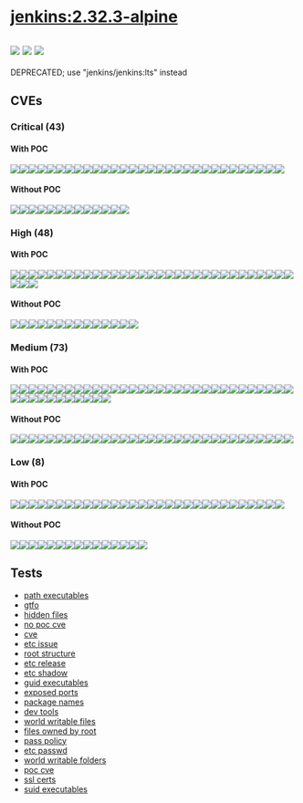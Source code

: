 # [jenkins:2.32.3-alpine](https://hub.docker.com/_/jenkins?tab=tags)
![](https://img.shields.io/static/v1?label=tag&message=2.32.3-alpine&color=blue)
![](https://img.shields.io/badge/Welcome%20to%20Alpine%20Linux%203.5-blue)
![](https://img.shields.io/badge/Kernel%20\r%20on%20an%20\m%20()-blue)
---
<p>
DEPRECATED; use "jenkins/jenkins:lts" instead
</p>

## CVEs
### Critical (43)
#### With POC
[![](https://img.shields.io/badge/🔗%20CVE--2016--1000031-CRITICAL-red)](https://github.com/trickest/cve/blob/main/2016/CVE-2016-1000031.md)[![](https://img.shields.io/badge/🔗%20CVE--2018--3183-CRITICAL-red)](https://github.com/trickest/cve/blob/main/2018/CVE-2018-3183.md)[![](https://img.shields.io/badge/🔗%20CVE--2018--2938-CRITICAL-red)](https://github.com/trickest/cve/blob/main/2018/CVE-2018-2938.md)[![](https://img.shields.io/badge/🔗%20CVE--2015--7501-CRITICAL-red)](https://github.com/trickest/cve/blob/main/2015/CVE-2015-7501.md)[![](https://img.shields.io/badge/🔗%20CVE--2018--1000120-CRITICAL-red)](https://github.com/trickest/cve/blob/main/2018/CVE-2018-1000120.md)[![](https://img.shields.io/badge/🔗%20CVE--2018--1000300-CRITICAL-red)](https://github.com/trickest/cve/blob/main/2018/CVE-2018-1000300.md)[![](https://img.shields.io/badge/🔗%20CVE--2017--8817-CRITICAL-red)](https://github.com/trickest/cve/blob/main/2017/CVE-2017-8817.md)[![](https://img.shields.io/badge/🔗%20CVE--2018--16842-CRITICAL-red)](https://github.com/trickest/cve/blob/main/2018/CVE-2018-16842.md)[![](https://img.shields.io/badge/🔗%20CVE--2017--1000257-CRITICAL-red)](https://github.com/trickest/cve/blob/main/2017/CVE-2017-1000257.md)[![](https://img.shields.io/badge/🔗%20CVE--2018--16839-CRITICAL-red)](https://github.com/trickest/cve/blob/main/2018/CVE-2018-16839.md)[![](https://img.shields.io/badge/🔗%20CVE--2017--8816-CRITICAL-red)](https://github.com/trickest/cve/blob/main/2017/CVE-2017-8816.md)[![](https://img.shields.io/badge/🔗%20CVE--2018--14618-CRITICAL-red)](https://github.com/trickest/cve/blob/main/2018/CVE-2018-14618.md)[![](https://img.shields.io/badge/🔗%20CVE--2018--1000301-CRITICAL-red)](https://github.com/trickest/cve/blob/main/2018/CVE-2018-1000301.md)[![](https://img.shields.io/badge/🔗%20CVE--2018--1000122-CRITICAL-red)](https://github.com/trickest/cve/blob/main/2018/CVE-2018-1000122.md)[![](https://img.shields.io/badge/🔗%20CVE--2018--16840-CRITICAL-red)](https://github.com/trickest/cve/blob/main/2018/CVE-2018-16840.md)[![](https://img.shields.io/badge/🔗%20CVE--2017--8287-CRITICAL-red)](https://github.com/trickest/cve/blob/main/2017/CVE-2017-8287.md)[![](https://img.shields.io/badge/🔗%20CVE--2017--8105-CRITICAL-red)](https://github.com/trickest/cve/blob/main/2017/CVE-2017-8105.md)[![](https://img.shields.io/badge/🔗%20CVE--2018--17456-CRITICAL-red)](https://github.com/trickest/cve/blob/main/2018/CVE-2018-17456.md)[![](https://img.shields.io/badge/🔗%20CVE--2017--7657-CRITICAL-red)](https://github.com/trickest/cve/blob/main/2017/CVE-2017-7657.md)[![](https://img.shields.io/badge/🔗%20CVE--2017--7658-CRITICAL-red)](https://github.com/trickest/cve/blob/main/2017/CVE-2017-7658.md)[![](https://img.shields.io/badge/🔗%20CVE--2018--14599-CRITICAL-red)](https://github.com/trickest/cve/blob/main/2018/CVE-2018-14599.md)[![](https://img.shields.io/badge/🔗%20CVE--2018--14600-CRITICAL-red)](https://github.com/trickest/cve/blob/main/2018/CVE-2018-14600.md)[![](https://img.shields.io/badge/🔗%20CVE--2017--10685-CRITICAL-red)](https://github.com/trickest/cve/blob/main/2017/CVE-2017-10685.md)[![](https://img.shields.io/badge/🔗%20CVE--2017--10684-CRITICAL-red)](https://github.com/trickest/cve/blob/main/2017/CVE-2017-10684.md)[![](https://img.shields.io/badge/🔗%20CVE--2018--1275-CRITICAL-red)](https://github.com/trickest/cve/blob/main/2018/CVE-2018-1275.md)[![](https://img.shields.io/badge/🔗%20CVE--2018--1270-CRITICAL-red)](https://github.com/trickest/cve/blob/main/2018/CVE-2018-1270.md)[![](https://img.shields.io/badge/🔗%20CVE--2022--22965-CRITICAL-red)](https://github.com/trickest/cve/blob/main/2022/CVE-2022-22965.md)[![](https://img.shields.io/badge/🔗%20CVE--2017--10989-CRITICAL-red)](https://github.com/trickest/cve/blob/main/2017/CVE-2017-10989.md)[![](https://img.shields.io/badge/🔗%20CVE--2016--9843-CRITICAL-red)](https://github.com/trickest/cve/blob/main/2016/CVE-2016-9843.md)[![](https://img.shields.io/badge/🔗%20CVE--2016--9841-CRITICAL-red)](https://github.com/trickest/cve/blob/main/2016/CVE-2016-9841.md)
#### Without POC
[![](https://img.shields.io/badge/%20CVE--2018--0500-CRITICAL-red)](https://github.com/trickest/cve/blob/main/2018/CVE-2018-0500.md)[![](https://img.shields.io/badge/%20CVE--2017--8818-CRITICAL-red)](https://github.com/trickest/cve/blob/main/2017/CVE-2017-8818.md)[![](https://img.shields.io/badge/%20CVE--2018--1000005-CRITICAL-red)](https://github.com/trickest/cve/blob/main/2018/CVE-2018-1000005.md)[![](https://img.shields.io/badge/%20CVE--2021--21690-CRITICAL-red)](https://github.com/trickest/cve/blob/main/2021/CVE-2021-21690.md)[![](https://img.shields.io/badge/%20CVE--2021--21696-CRITICAL-red)](https://github.com/trickest/cve/blob/main/2021/CVE-2021-21696.md)[![](https://img.shields.io/badge/%20CVE--2021--21697-CRITICAL-red)](https://github.com/trickest/cve/blob/main/2021/CVE-2021-21697.md)[![](https://img.shields.io/badge/%20CVE--2021--21691-CRITICAL-red)](https://github.com/trickest/cve/blob/main/2021/CVE-2021-21691.md)[![](https://img.shields.io/badge/%20CVE--2021--21685-CRITICAL-red)](https://github.com/trickest/cve/blob/main/2021/CVE-2021-21685.md)[![](https://img.shields.io/badge/%20CVE--2021--21694-CRITICAL-red)](https://github.com/trickest/cve/blob/main/2021/CVE-2021-21694.md)[![](https://img.shields.io/badge/%20CVE--2021--21687-CRITICAL-red)](https://github.com/trickest/cve/blob/main/2021/CVE-2021-21687.md)[![](https://img.shields.io/badge/%20CVE--2021--21689-CRITICAL-red)](https://github.com/trickest/cve/blob/main/2021/CVE-2021-21689.md)[![](https://img.shields.io/badge/%20CVE--2021--21692-CRITICAL-red)](https://github.com/trickest/cve/blob/main/2021/CVE-2021-21692.md)[![](https://img.shields.io/badge/%20CVE--2021--21693-CRITICAL-red)](https://github.com/trickest/cve/blob/main/2021/CVE-2021-21693.md)

### High (48)
#### With POC
[![](https://img.shields.io/badge/🔗%20CVE--2014--0114-HIGH-organge)](https://github.com/trickest/cve/blob/main/2014/CVE-2014-0114.md)[![](https://img.shields.io/badge/🔗%20CVE--2015--6420-HIGH-organge)](https://github.com/trickest/cve/blob/main/2015/CVE-2015-6420.md)[![](https://img.shields.io/badge/🔗%20CVE--2018--3169-HIGH-organge)](https://github.com/trickest/cve/blob/main/2018/CVE-2018-3169.md)[![](https://img.shields.io/badge/🔗%20CVE--2018--3149-HIGH-organge)](https://github.com/trickest/cve/blob/main/2018/CVE-2018-3149.md)[![](https://img.shields.io/badge/🔗%20CVE--2016--9878-HIGH-organge)](https://github.com/trickest/cve/blob/main/2016/CVE-2016-9878.md)[![](https://img.shields.io/badge/🔗%20CVE--2019--10086-HIGH-organge)](https://github.com/trickest/cve/blob/main/2019/CVE-2019-10086.md)[![](https://img.shields.io/badge/🔗%20CVE--2021--35516-HIGH-organge)](https://github.com/trickest/cve/blob/main/2021/CVE-2021-35516.md)[![](https://img.shields.io/badge/🔗%20CVE--2021--35517-HIGH-organge)](https://github.com/trickest/cve/blob/main/2021/CVE-2021-35517.md)[![](https://img.shields.io/badge/🔗%20CVE--2021--36090-HIGH-organge)](https://github.com/trickest/cve/blob/main/2021/CVE-2021-36090.md)[![](https://img.shields.io/badge/🔗%20CVE--2021--35515-HIGH-organge)](https://github.com/trickest/cve/blob/main/2021/CVE-2021-35515.md)[![](https://img.shields.io/badge/🔗%20CVE--2017--16544-HIGH-organge)](https://github.com/trickest/cve/blob/main/2017/CVE-2017-16544.md)[![](https://img.shields.io/badge/🔗%20CVE--2017--1000254-HIGH-organge)](https://github.com/trickest/cve/blob/main/2017/CVE-2017-1000254.md)[![](https://img.shields.io/badge/🔗%20CVE--2018--1000121-HIGH-organge)](https://github.com/trickest/cve/blob/main/2018/CVE-2018-1000121.md)[![](https://img.shields.io/badge/🔗%20CVE--2017--1000117-HIGH-organge)](https://github.com/trickest/cve/blob/main/2017/CVE-2017-1000117.md)[![](https://img.shields.io/badge/🔗%20CVE--2018--11235-HIGH-organge)](https://github.com/trickest/cve/blob/main/2018/CVE-2018-11235.md)[![](https://img.shields.io/badge/🔗%20CVE--2018--11233-HIGH-organge)](https://github.com/trickest/cve/blob/main/2018/CVE-2018-11233.md)[![](https://img.shields.io/badge/🔗%20CVE--2018--1999002-HIGH-organge)](https://github.com/trickest/cve/blob/main/2018/CVE-2018-1999002.md)[![](https://img.shields.io/badge/🔗%20CVE--2018--1999001-HIGH-organge)](https://github.com/trickest/cve/blob/main/2018/CVE-2018-1999001.md)[![](https://img.shields.io/badge/🔗%20CVE--2017--2608-HIGH-organge)](https://github.com/trickest/cve/blob/main/2017/CVE-2017-2608.md)[![](https://img.shields.io/badge/🔗%20CVE--2021--28165-HIGH-organge)](https://github.com/trickest/cve/blob/main/2021/CVE-2021-28165.md)[![](https://img.shields.io/badge/🔗%20CVE--2017--9735-HIGH-organge)](https://github.com/trickest/cve/blob/main/2017/CVE-2017-9735.md)[![](https://img.shields.io/badge/🔗%20CVE--2020--27216-HIGH-organge)](https://github.com/trickest/cve/blob/main/2020/CVE-2020-27216.md)[![](https://img.shields.io/badge/🔗%20CVE--2018--14598-HIGH-organge)](https://github.com/trickest/cve/blob/main/2018/CVE-2018-14598.md)[![](https://img.shields.io/badge/🔗%20CVE--2018--11813-HIGH-organge)](https://github.com/trickest/cve/blob/main/2018/CVE-2018-11813.md)[![](https://img.shields.io/badge/🔗%20CVE--2017--10790-HIGH-organge)](https://github.com/trickest/cve/blob/main/2017/CVE-2017-10790.md)[![](https://img.shields.io/badge/🔗%20CVE--2017--11112-HIGH-organge)](https://github.com/trickest/cve/blob/main/2017/CVE-2017-11112.md)[![](https://img.shields.io/badge/🔗%20CVE--2017--13728-HIGH-organge)](https://github.com/trickest/cve/blob/main/2017/CVE-2017-13728.md)[![](https://img.shields.io/badge/🔗%20CVE--2017--11113-HIGH-organge)](https://github.com/trickest/cve/blob/main/2017/CVE-2017-11113.md)[![](https://img.shields.io/badge/🔗%20CVE--2017--16879-HIGH-organge)](https://github.com/trickest/cve/blob/main/2017/CVE-2017-16879.md)[![](https://img.shields.io/badge/🔗%20CVE--2018--1272-HIGH-organge)](https://github.com/trickest/cve/blob/main/2018/CVE-2018-1272.md)[![](https://img.shields.io/badge/🔗%20CVE--2018--15756-HIGH-organge)](https://github.com/trickest/cve/blob/main/2018/CVE-2018-15756.md)[![](https://img.shields.io/badge/🔗%20CVE--2018--1000035-HIGH-organge)](https://github.com/trickest/cve/blob/main/2018/CVE-2018-1000035.md)[![](https://img.shields.io/badge/🔗%20CVE--2016--9840-HIGH-organge)](https://github.com/trickest/cve/blob/main/2016/CVE-2016-9840.md)[![](https://img.shields.io/badge/🔗%20CVE--2016--9842-HIGH-organge)](https://github.com/trickest/cve/blob/main/2016/CVE-2016-9842.md)
#### Without POC
[![](https://img.shields.io/badge/%20CVE--2017--7468-HIGH-organge)](https://github.com/trickest/cve/blob/main/2017/CVE-2017-7468.md)[![](https://img.shields.io/badge/%20CVE--2017--9233-HIGH-organge)](https://github.com/trickest/cve/blob/main/2017/CVE-2017-9233.md)[![](https://img.shields.io/badge/%20CVE--2020--2160-HIGH-organge)](https://github.com/trickest/cve/blob/main/2020/CVE-2020-2160.md)[![](https://img.shields.io/badge/%20CVE--2021--21686-HIGH-organge)](https://github.com/trickest/cve/blob/main/2021/CVE-2021-21686.md)[![](https://img.shields.io/badge/%20CVE--2021--21695-HIGH-organge)](https://github.com/trickest/cve/blob/main/2021/CVE-2021-21695.md)[![](https://img.shields.io/badge/%20CVE--2020--2099-HIGH-organge)](https://github.com/trickest/cve/blob/main/2020/CVE-2020-2099.md)[![](https://img.shields.io/badge/%20CVE--2017--7656-HIGH-organge)](https://github.com/trickest/cve/blob/main/2017/CVE-2017-7656.md)[![](https://img.shields.io/badge/%20CVE--2018--6003-HIGH-organge)](https://github.com/trickest/cve/blob/main/2018/CVE-2018-6003.md)[![](https://img.shields.io/badge/%20CVE--2017--6891-HIGH-organge)](https://github.com/trickest/cve/blob/main/2017/CVE-2017-6891.md)[![](https://img.shields.io/badge/%20CVE--2016--5007-HIGH-organge)](https://github.com/trickest/cve/blob/main/2016/CVE-2016-5007.md)[![](https://img.shields.io/badge/%20CVE--2018--8740-HIGH-organge)](https://github.com/trickest/cve/blob/main/2018/CVE-2018-8740.md)[![](https://img.shields.io/badge/%20CVE--2014--8139-HIGH-organge)](https://github.com/trickest/cve/blob/main/2014/CVE-2014-8139.md)[![](https://img.shields.io/badge/%20CVE--2014--8141-HIGH-organge)](https://github.com/trickest/cve/blob/main/2014/CVE-2014-8141.md)[![](https://img.shields.io/badge/%20CVE--2014--8140-HIGH-organge)](https://github.com/trickest/cve/blob/main/2014/CVE-2014-8140.md)

### Medium (73)
#### With POC
[![](https://img.shields.io/badge/🔗%20CVE--2020--2251-MEDIUM-yellow)](https://github.com/trickest/cve/blob/main/2020/CVE-2020-2251.md)[![](https://img.shields.io/badge/🔗%20CVE--2018--3214-MEDIUM-yellow)](https://github.com/trickest/cve/blob/main/2018/CVE-2018-3214.md)[![](https://img.shields.io/badge/🔗%20CVE--2018--3180-MEDIUM-yellow)](https://github.com/trickest/cve/blob/main/2018/CVE-2018-3180.md)[![](https://img.shields.io/badge/🔗%20CVE--2018--2973-MEDIUM-yellow)](https://github.com/trickest/cve/blob/main/2018/CVE-2018-2973.md)[![](https://img.shields.io/badge/🔗%20CVE--2018--2940-MEDIUM-yellow)](https://github.com/trickest/cve/blob/main/2018/CVE-2018-2940.md)[![](https://img.shields.io/badge/🔗%20CVE--2020--1945-MEDIUM-yellow)](https://github.com/trickest/cve/blob/main/2020/CVE-2020-1945.md)[![](https://img.shields.io/badge/🔗%20CVE--2018--11771-MEDIUM-yellow)](https://github.com/trickest/cve/blob/main/2018/CVE-2018-11771.md)[![](https://img.shields.io/badge/🔗%20CVE--2021--29425-MEDIUM-yellow)](https://github.com/trickest/cve/blob/main/2021/CVE-2021-29425.md)[![](https://img.shields.io/badge/🔗%20CVE--2017--1000099-MEDIUM-yellow)](https://github.com/trickest/cve/blob/main/2017/CVE-2017-1000099.md)[![](https://img.shields.io/badge/🔗%20CVE--2017--1000100-MEDIUM-yellow)](https://github.com/trickest/cve/blob/main/2017/CVE-2017-1000100.md)[![](https://img.shields.io/badge/🔗%20CVE--2017--1000101-MEDIUM-yellow)](https://github.com/trickest/cve/blob/main/2017/CVE-2017-1000101.md)[![](https://img.shields.io/badge/🔗%20CVE--2018--6942-MEDIUM-yellow)](https://github.com/trickest/cve/blob/main/2018/CVE-2018-6942.md)[![](https://img.shields.io/badge/🔗%20CVE--2020--17521-MEDIUM-yellow)](https://github.com/trickest/cve/blob/main/2020/CVE-2020-17521.md)[![](https://img.shields.io/badge/🔗%20CVE--2018--10237-MEDIUM-yellow)](https://github.com/trickest/cve/blob/main/2018/CVE-2018-10237.md)[![](https://img.shields.io/badge/🔗%20CVE--2018--3639-MEDIUM-yellow)](https://github.com/trickest/cve/blob/main/2018/CVE-2018-3639.md)[![](https://img.shields.io/badge/🔗%20CVE--2012--5783-MEDIUM-yellow)](https://github.com/trickest/cve/blob/main/2012/CVE-2012-5783.md)[![](https://img.shields.io/badge/🔗%20CVE--2018--1999005-MEDIUM-yellow)](https://github.com/trickest/cve/blob/main/2018/CVE-2018-1999005.md)[![](https://img.shields.io/badge/🔗%20CVE--2020--2103-MEDIUM-yellow)](https://github.com/trickest/cve/blob/main/2020/CVE-2020-2103.md)[![](https://img.shields.io/badge/🔗%20CVE--2021--21615-MEDIUM-yellow)](https://github.com/trickest/cve/blob/main/2021/CVE-2021-21615.md)[![](https://img.shields.io/badge/🔗%20CVE--2018--1999007-MEDIUM-yellow)](https://github.com/trickest/cve/blob/main/2018/CVE-2018-1999007.md)[![](https://img.shields.io/badge/🔗%20CVE--2018--1999003-MEDIUM-yellow)](https://github.com/trickest/cve/blob/main/2018/CVE-2018-1999003.md)[![](https://img.shields.io/badge/🔗%20CVE--2018--1999004-MEDIUM-yellow)](https://github.com/trickest/cve/blob/main/2018/CVE-2018-1999004.md)[![](https://img.shields.io/badge/🔗%20CVE--2020--2231-MEDIUM-yellow)](https://github.com/trickest/cve/blob/main/2020/CVE-2020-2231.md)[![](https://img.shields.io/badge/🔗%20CVE--2020--2230-MEDIUM-yellow)](https://github.com/trickest/cve/blob/main/2020/CVE-2020-2230.md)[![](https://img.shields.io/badge/🔗%20CVE--2020--2229-MEDIUM-yellow)](https://github.com/trickest/cve/blob/main/2020/CVE-2020-2229.md)[![](https://img.shields.io/badge/🔗%20CVE--2019--10247-MEDIUM-yellow)](https://github.com/trickest/cve/blob/main/2019/CVE-2019-10247.md)[![](https://img.shields.io/badge/🔗%20CVE--2017--15232-MEDIUM-yellow)](https://github.com/trickest/cve/blob/main/2017/CVE-2017-15232.md)[![](https://img.shields.io/badge/🔗%20CVE--2018--13785-MEDIUM-yellow)](https://github.com/trickest/cve/blob/main/2018/CVE-2018-13785.md)[![](https://img.shields.io/badge/🔗%20CVE--2017--13729-MEDIUM-yellow)](https://github.com/trickest/cve/blob/main/2017/CVE-2017-13729.md)[![](https://img.shields.io/badge/🔗%20CVE--2017--13730-MEDIUM-yellow)](https://github.com/trickest/cve/blob/main/2017/CVE-2017-13730.md)[![](https://img.shields.io/badge/🔗%20CVE--2017--13734-MEDIUM-yellow)](https://github.com/trickest/cve/blob/main/2017/CVE-2017-13734.md)[![](https://img.shields.io/badge/🔗%20CVE--2017--13732-MEDIUM-yellow)](https://github.com/trickest/cve/blob/main/2017/CVE-2017-13732.md)[![](https://img.shields.io/badge/🔗%20CVE--2017--13733-MEDIUM-yellow)](https://github.com/trickest/cve/blob/main/2017/CVE-2017-13733.md)[![](https://img.shields.io/badge/🔗%20CVE--2017--13731-MEDIUM-yellow)](https://github.com/trickest/cve/blob/main/2017/CVE-2017-13731.md)[![](https://img.shields.io/badge/🔗%20CVE--2017--15906-MEDIUM-yellow)](https://github.com/trickest/cve/blob/main/2017/CVE-2017-15906.md)[![](https://img.shields.io/badge/🔗%20CVE--2018--15473-MEDIUM-yellow)](https://github.com/trickest/cve/blob/main/2018/CVE-2018-15473.md)[![](https://img.shields.io/badge/🔗%20CVE--2022--22950-MEDIUM-yellow)](https://github.com/trickest/cve/blob/main/2022/CVE-2022-22950.md)[![](https://img.shields.io/badge/🔗%20CVE--2018--1271-MEDIUM-yellow)](https://github.com/trickest/cve/blob/main/2018/CVE-2018-1271.md)[![](https://img.shields.io/badge/🔗%20CVE--2018--1257-MEDIUM-yellow)](https://github.com/trickest/cve/blob/main/2018/CVE-2018-1257.md)[![](https://img.shields.io/badge/🔗%20CVE--2014--9913-MEDIUM-yellow)](https://github.com/trickest/cve/blob/main/2014/CVE-2014-9913.md)[![](https://img.shields.io/badge/🔗%20CVE--2016--9844-MEDIUM-yellow)](https://github.com/trickest/cve/blob/main/2016/CVE-2016-9844.md)[![](https://img.shields.io/badge/🔗%20CVE--2014--9636-MEDIUM-yellow)](https://github.com/trickest/cve/blob/main/2014/CVE-2014-9636.md)
#### Without POC
[![](https://img.shields.io/badge/%20CVE--2015--3192-MEDIUM-yellow)](https://github.com/trickest/cve/blob/main/2015/CVE-2015-3192.md)[![](https://img.shields.io/badge/%20CVE--2017--15873-MEDIUM-yellow)](https://github.com/trickest/cve/blob/main/2017/CVE-2017-15873.md)[![](https://img.shields.io/badge/%20CVE--2020--2162-MEDIUM-yellow)](https://github.com/trickest/cve/blob/main/2020/CVE-2020-2162.md)[![](https://img.shields.io/badge/%20CVE--2017--2609-MEDIUM-yellow)](https://github.com/trickest/cve/blob/main/2017/CVE-2017-2609.md)[![](https://img.shields.io/badge/%20CVE--2017--2611-MEDIUM-yellow)](https://github.com/trickest/cve/blob/main/2017/CVE-2017-2611.md)[![](https://img.shields.io/badge/%20CVE--2017--2606-MEDIUM-yellow)](https://github.com/trickest/cve/blob/main/2017/CVE-2017-2606.md)[![](https://img.shields.io/badge/%20CVE--2017--2599-MEDIUM-yellow)](https://github.com/trickest/cve/blob/main/2017/CVE-2017-2599.md)[![](https://img.shields.io/badge/%20CVE--2017--2604-MEDIUM-yellow)](https://github.com/trickest/cve/blob/main/2017/CVE-2017-2604.md)[![](https://img.shields.io/badge/%20CVE--2017--2612-MEDIUM-yellow)](https://github.com/trickest/cve/blob/main/2017/CVE-2017-2612.md)[![](https://img.shields.io/badge/%20CVE--2020--2104-MEDIUM-yellow)](https://github.com/trickest/cve/blob/main/2020/CVE-2020-2104.md)[![](https://img.shields.io/badge/%20CVE--2017--2600-MEDIUM-yellow)](https://github.com/trickest/cve/blob/main/2017/CVE-2017-2600.md)[![](https://img.shields.io/badge/%20CVE--2020--2102-MEDIUM-yellow)](https://github.com/trickest/cve/blob/main/2020/CVE-2020-2102.md)[![](https://img.shields.io/badge/%20CVE--2020--2101-MEDIUM-yellow)](https://github.com/trickest/cve/blob/main/2020/CVE-2020-2101.md)[![](https://img.shields.io/badge/%20CVE--2017--2607-MEDIUM-yellow)](https://github.com/trickest/cve/blob/main/2017/CVE-2017-2607.md)[![](https://img.shields.io/badge/%20CVE--2017--2601-MEDIUM-yellow)](https://github.com/trickest/cve/blob/main/2017/CVE-2017-2601.md)[![](https://img.shields.io/badge/%20CVE--2017--2610-MEDIUM-yellow)](https://github.com/trickest/cve/blob/main/2017/CVE-2017-2610.md)[![](https://img.shields.io/badge/%20CVE--2017--2602-MEDIUM-yellow)](https://github.com/trickest/cve/blob/main/2017/CVE-2017-2602.md)[![](https://img.shields.io/badge/%20CVE--2020--2105-MEDIUM-yellow)](https://github.com/trickest/cve/blob/main/2020/CVE-2020-2105.md)[![](https://img.shields.io/badge/%20CVE--2020--2222-MEDIUM-yellow)](https://github.com/trickest/cve/blob/main/2020/CVE-2020-2222.md)[![](https://img.shields.io/badge/%20CVE--2020--2223-MEDIUM-yellow)](https://github.com/trickest/cve/blob/main/2020/CVE-2020-2223.md)[![](https://img.shields.io/badge/%20CVE--2020--2221-MEDIUM-yellow)](https://github.com/trickest/cve/blob/main/2020/CVE-2020-2221.md)[![](https://img.shields.io/badge/%20CVE--2020--2100-MEDIUM-yellow)](https://github.com/trickest/cve/blob/main/2020/CVE-2020-2100.md)[![](https://img.shields.io/badge/%20CVE--2017--2598-MEDIUM-yellow)](https://github.com/trickest/cve/blob/main/2017/CVE-2017-2598.md)[![](https://img.shields.io/badge/%20CVE--2017--2613-MEDIUM-yellow)](https://github.com/trickest/cve/blob/main/2017/CVE-2017-2613.md)[![](https://img.shields.io/badge/%20CVE--2020--2161-MEDIUM-yellow)](https://github.com/trickest/cve/blob/main/2020/CVE-2020-2161.md)[![](https://img.shields.io/badge/%20CVE--2017--17383-MEDIUM-yellow)](https://github.com/trickest/cve/blob/main/2017/CVE-2017-17383.md)[![](https://img.shields.io/badge/%20CVE--2018--12536-MEDIUM-yellow)](https://github.com/trickest/cve/blob/main/2018/CVE-2018-12536.md)[![](https://img.shields.io/badge/%20CVE--2019--10241-MEDIUM-yellow)](https://github.com/trickest/cve/blob/main/2019/CVE-2019-10241.md)[![](https://img.shields.io/badge/%20CVE--2018--16435-MEDIUM-yellow)](https://github.com/trickest/cve/blob/main/2018/CVE-2018-16435.md)[![](https://img.shields.io/badge/%20CVE--2018--1152-MEDIUM-yellow)](https://github.com/trickest/cve/blob/main/2018/CVE-2018-1152.md)[![](https://img.shields.io/badge/%20CVE--2022--22971-MEDIUM-yellow)](https://github.com/trickest/cve/blob/main/2022/CVE-2022-22971.md)

### Low (8)
#### With POC
[![](https://img.shields.io/badge/🔗%20CVE--2018--1000300-LOW-blue)](https://github.com/trickest/cve/blob/main/2018/CVE-2018-1000300.md)[![](https://img.shields.io/badge/🔗%20CVE--2018--16839-LOW-blue)](https://github.com/trickest/cve/blob/main/2018/CVE-2018-16839.md)[![](https://img.shields.io/badge/🔗%20CVE--2017--8816-LOW-blue)](https://github.com/trickest/cve/blob/main/2017/CVE-2017-8816.md)[![](https://img.shields.io/badge/🔗%20CVE--2018--14618-LOW-blue)](https://github.com/trickest/cve/blob/main/2018/CVE-2018-14618.md)[![](https://img.shields.io/badge/🔗%20CVE--2018--1000301-LOW-blue)](https://github.com/trickest/cve/blob/main/2018/CVE-2018-1000301.md)[![](https://img.shields.io/badge/🔗%20CVE--2017--8287-LOW-blue)](https://github.com/trickest/cve/blob/main/2017/CVE-2017-8287.md)[![](https://img.shields.io/badge/🔗%20CVE--2017--8105-LOW-blue)](https://github.com/trickest/cve/blob/main/2017/CVE-2017-8105.md)[![](https://img.shields.io/badge/🔗%20CVE--2017--10685-LOW-blue)](https://github.com/trickest/cve/blob/main/2017/CVE-2017-10685.md)[![](https://img.shields.io/badge/🔗%20CVE--2017--10684-LOW-blue)](https://github.com/trickest/cve/blob/main/2017/CVE-2017-10684.md)[![](https://img.shields.io/badge/🔗%20CVE--2017--10989-LOW-blue)](https://github.com/trickest/cve/blob/main/2017/CVE-2017-10989.md)[![](https://img.shields.io/badge/🔗%20CVE--2018--1999002-LOW-blue)](https://github.com/trickest/cve/blob/main/2018/CVE-2018-1999002.md)[![](https://img.shields.io/badge/🔗%20CVE--2018--1999001-LOW-blue)](https://github.com/trickest/cve/blob/main/2018/CVE-2018-1999001.md)[![](https://img.shields.io/badge/🔗%20CVE--2017--16879-LOW-blue)](https://github.com/trickest/cve/blob/main/2017/CVE-2017-16879.md)[![](https://img.shields.io/badge/🔗%20CVE--2018--1000035-LOW-blue)](https://github.com/trickest/cve/blob/main/2018/CVE-2018-1000035.md)[![](https://img.shields.io/badge/🔗%20CVE--2018--3136-LOW-blue)](https://github.com/trickest/cve/blob/main/2018/CVE-2018-3136.md)[![](https://img.shields.io/badge/🔗%20CVE--2018--3139-LOW-blue)](https://github.com/trickest/cve/blob/main/2018/CVE-2018-3139.md)[![](https://img.shields.io/badge/🔗%20CVE--2018--2952-LOW-blue)](https://github.com/trickest/cve/blob/main/2018/CVE-2018-2952.md)[![](https://img.shields.io/badge/🔗%20CVE--2022--22968-LOW-blue)](https://github.com/trickest/cve/blob/main/2022/CVE-2022-22968.md)[![](https://img.shields.io/badge/🔗%20CVE--2017--7407-LOW-blue)](https://github.com/trickest/cve/blob/main/2017/CVE-2017-7407.md)[![](https://img.shields.io/badge/🔗%20CVE--2020--8908-LOW-blue)](https://github.com/trickest/cve/blob/main/2020/CVE-2020-8908.md)[![](https://img.shields.io/badge/🔗%20CVE--2021--34428-LOW-blue)](https://github.com/trickest/cve/blob/main/2021/CVE-2021-34428.md)[![](https://img.shields.io/badge/🔗%20CVE--2018--11771-LOW-blue)](https://github.com/trickest/cve/blob/main/2018/CVE-2018-11771.md)[![](https://img.shields.io/badge/🔗%20CVE--2018--10237-LOW-blue)](https://github.com/trickest/cve/blob/main/2018/CVE-2018-10237.md)[![](https://img.shields.io/badge/🔗%20CVE--2018--1999007-LOW-blue)](https://github.com/trickest/cve/blob/main/2018/CVE-2018-1999007.md)[![](https://img.shields.io/badge/🔗%20CVE--2018--1999003-LOW-blue)](https://github.com/trickest/cve/blob/main/2018/CVE-2018-1999003.md)[![](https://img.shields.io/badge/🔗%20CVE--2018--1999004-LOW-blue)](https://github.com/trickest/cve/blob/main/2018/CVE-2018-1999004.md)[![](https://img.shields.io/badge/🔗%20CVE--2018--13785-LOW-blue)](https://github.com/trickest/cve/blob/main/2018/CVE-2018-13785.md)[![](https://img.shields.io/badge/🔗%20CVE--2017--15906-LOW-blue)](https://github.com/trickest/cve/blob/main/2017/CVE-2017-15906.md)[![](https://img.shields.io/badge/🔗%20CVE--2014--9913-LOW-blue)](https://github.com/trickest/cve/blob/main/2014/CVE-2014-9913.md)[![](https://img.shields.io/badge/🔗%20CVE--2016--9844-LOW-blue)](https://github.com/trickest/cve/blob/main/2016/CVE-2016-9844.md)
#### Without POC
[![](https://img.shields.io/badge/%20CVE--2018--0500-LOW-blue)](https://github.com/trickest/cve/blob/main/2018/CVE-2018-0500.md)[![](https://img.shields.io/badge/%20CVE--2021--21696-LOW-blue)](https://github.com/trickest/cve/blob/main/2021/CVE-2021-21696.md)[![](https://img.shields.io/badge/%20CVE--2021--21697-LOW-blue)](https://github.com/trickest/cve/blob/main/2021/CVE-2021-21697.md)[![](https://img.shields.io/badge/%20CVE--2021--21686-LOW-blue)](https://github.com/trickest/cve/blob/main/2021/CVE-2021-21686.md)[![](https://img.shields.io/badge/%20CVE--2021--21695-LOW-blue)](https://github.com/trickest/cve/blob/main/2021/CVE-2021-21695.md)[![](https://img.shields.io/badge/%20CVE--2017--6891-LOW-blue)](https://github.com/trickest/cve/blob/main/2017/CVE-2017-6891.md)[![](https://img.shields.io/badge/%20CVE--2018--8740-LOW-blue)](https://github.com/trickest/cve/blob/main/2018/CVE-2018-8740.md)[![](https://img.shields.io/badge/%20CVE--2017--2603-LOW-blue)](https://github.com/trickest/cve/blob/main/2017/CVE-2017-2603.md)[![](https://img.shields.io/badge/%20CVE--2017--15873-LOW-blue)](https://github.com/trickest/cve/blob/main/2017/CVE-2017-15873.md)[![](https://img.shields.io/badge/%20CVE--2017--2606-LOW-blue)](https://github.com/trickest/cve/blob/main/2017/CVE-2017-2606.md)[![](https://img.shields.io/badge/%20CVE--2017--2604-LOW-blue)](https://github.com/trickest/cve/blob/main/2017/CVE-2017-2604.md)[![](https://img.shields.io/badge/%20CVE--2017--2612-LOW-blue)](https://github.com/trickest/cve/blob/main/2017/CVE-2017-2612.md)[![](https://img.shields.io/badge/%20CVE--2017--2600-LOW-blue)](https://github.com/trickest/cve/blob/main/2017/CVE-2017-2600.md)[![](https://img.shields.io/badge/%20CVE--2018--16435-LOW-blue)](https://github.com/trickest/cve/blob/main/2018/CVE-2018-16435.md)[![](https://img.shields.io/badge/%20CVE--2018--1152-LOW-blue)](https://github.com/trickest/cve/blob/main/2018/CVE-2018-1152.md)

## Tests
* [path executables](reports/path-executables.txt)
* [gtfo](reports/gtfo.txt)
* [hidden files](reports/hidden-files.txt)
* [no poc cve](reports/no-poc-cve.txt)
* [cve](reports/cve.txt)
* [etc issue](reports/etc-issue.txt)
* [root structure](reports/root-structure.txt)
* [etc release](reports/etc-release.txt)
* [etc shadow](reports/etc-shadow.txt)
* [guid executables](reports/guid-executables.txt)
* [exposed ports](reports/exposed-ports.txt)
* [package names](reports/package-names.txt)
* [dev tools](reports/dev-tools.txt)
* [world writable files](reports/world-writable-files.txt)
* [files owned by root](reports/files-owned-by-root.txt)
* [pass policy](reports/pass-policy.txt)
* [etc passwd](reports/etc-passwd.txt)
* [world writable folders](reports/world-writable-folders.txt)
* [poc cve](reports/poc-cve.txt)
* [ssl certs](reports/ssl-certs.txt)
* [suid executables](reports/suid-executables.txt)
